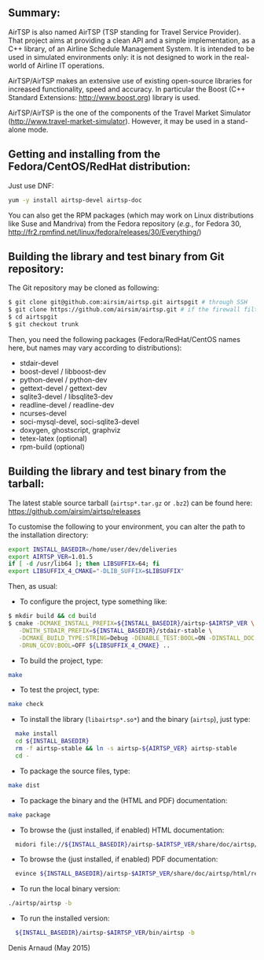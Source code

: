 
Summary:
--------
AirTSP is also named AirTSP (TSP standing for Travel Service Provider).
That project aims at providing a clean API and a simple implementation,
as a C++ library, of an Airline Schedule Management System. It is intended
to be used in simulated environments only: it is not designed to work
in the real-world of Airline IT operations.

AirTSP/AirTSP makes an extensive use of existing open-source libraries
for increased functionality, speed and accuracy. In particular the
Boost (C++ Standard Extensions: http://www.boost.org) library is used.

AirTSP/AirTSP is the one of the components of the Travel Market Simulator
(http://www.travel-market-simulator). However, it may be used in a
stand-alone mode.


Getting and installing from the Fedora/CentOS/RedHat distribution:
------------------------------------------------------------------
Just use DNF:
```bash
yum -y install airtsp-devel airtsp-doc
```

You can also get the RPM packages (which may work on Linux
distributions like Suse and Mandriva) from the Fedora repository
(_e.g._, for Fedora 30,
http://fr2.rpmfind.net/linux/fedora/releases/30/Everything/)


Building the library and test binary from Git repository:
----------------------------------------------------------------
The Git repository may be cloned as following:
```bash
$ git clone git@github.com:airsim/airtsp.git airtspgit # through SSH
$ git clone https://github.com/airsim/airtsp.git # if the firewall filters SSH
$ cd airtspgit
$ git checkout trunk
```

Then, you need the following packages (Fedora/RedHat/CentOS names here, 
but names may vary according to distributions):
* stdair-devel
* boost-devel / libboost-dev
* python-devel / python-dev
* gettext-devel / gettext-dev
* sqlite3-devel / libsqlite3-dev
* readline-devel / readline-dev
* ncurses-devel
* soci-mysql-devel, soci-sqlite3-devel
* doxygen, ghostscript, graphviz
* tetex-latex (optional)
* rpm-build (optional)


Building the library and test binary from the tarball:
------------------------------------------------------
The latest stable source tarball (`airtsp*.tar.gz` or `.bz2`) can be found here:
https://github.com/airsim/airtsp/releases

To customise the following to your environment, you can alter the path
to the installation directory:
```bash
export INSTALL_BASEDIR=/home/user/dev/deliveries
export AIRTSP_VER=1.01.5
if [ -d /usr/lib64 ]; then LIBSUFFIX=64; fi
export LIBSUFFIX_4_CMAKE="-DLIB_SUFFIX=$LIBSUFFIX"
```

Then, as usual:
* To configure the project, type something like:
```bash
$ mkdir build && cd build
$ cmake -DCMAKE_INSTALL_PREFIX=${INSTALL_BASEDIR}/airtsp-$AIRTSP_VER \
   -DWITH_STDAIR_PREFIX=${INSTALL_BASEDIR}/stdair-stable \
   -DCMAKE_BUILD_TYPE:STRING=Debug -DENABLE_TEST:BOOL=ON -DINSTALL_DOC:BOOL=ON \
   -DRUN_GCOV:BOOL=OFF ${LIBSUFFIX_4_CMAKE} ..
```
* To build the project, type:
```bash
make
```
* To test the project, type:
```bash
make check
```
* To install the library (`libairtsp*.so*`) and the binary (`airtsp`), just type:
```bash
  make install
  cd ${INSTALL_BASEDIR}
  rm -f airtsp-stable && ln -s airtsp-${AIRTSP_VER} airtsp-stable
  cd -
```
* To package the source files, type:
```bash
make dist
```
* To package the binary and the (HTML and PDF) documentation:
```bash
make package
```
* To browse the (just installed, if enabled) HTML documentation:
```bash
  midori file://${INSTALL_BASEDIR}/airtsp-$AIRTSP_VER/share/doc/airtsp/html/index.html
```
* To browse the (just installed, if enabled) PDF documentation:
```bash
  evince ${INSTALL_BASEDIR}/airtsp-$AIRTSP_VER/share/doc/airtsp/html/refman.pdf
```
* To run the local binary version:
```bash
./airtsp/airtsp -b
```
* To run the installed version:
```bash
  ${INSTALL_BASEDIR}/airtsp-$AIRTSP_VER/bin/airtsp -b
```

Denis Arnaud (May 2015)

